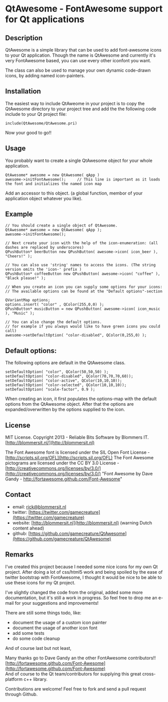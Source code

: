 QtAwesome - FontAwesome support for Qt applications
===================================================

Description
-----------

QtAwesome is a simple library that can be used to add font-awesome icons to your Qt application.
Though the name is QtAwesome and currently it's very FontAwesome based, you can use every other 
iconfont you want.

The class can also be used to manage your own dynamic code-drawn icons, by adding named icon-painters.


Installation
------------

The easiest way to include QtAweome in your project is to copy the QtAwesome directory to your
project tree and add the the following code include to your Qt project file: 

    include(QtAwesome/QtAwesome.pri)

Now your good to go!!


Usage
-----

You probably want to create a single QtAwesome object for your whole application. 

    QtAwesome* awesome = new QtAwesome( qApp )
    awesome->initFontAwesome();     // This line is important as it loads the font and initializes the named icon map

Add an accessor to this object. (a global function, membor of your application object whatever you like).


Example
--------
  
    // You should create a single object of QtAwesome.
    QtAwesome* awesome = new QtAwesome( qApp );
    awesome->initFontAwesome();

    // Next create your icon with the help of the icon-enumeration: (all dashes are replaced by underscores)
    QPushButton* beerButton new QPushButton( awesome->icon( icon_beer ), "Cheers!" );

    // You can also use 'string' names to access the icons. (The string version omits the 'icon-' prefix )
    QPushButton* coffeeButton new QPushButton( awesome->icon( "coffee" ), "Black please!" );

    // When you create an icon you can supply some options for your icons:
    // The available options can be found at the "Default options"-section

    QVariantMap options;
    options.insert( "color" , QColor(255,0,0) );
    QPushButton* musicButton = new QPushButton( awesome->icon( icon_music ), "Music" ); 

    // You can also change the default options. 
    // for example if you always would like to have green icons you could call)
    awesome->setDefaultOption( "color-disabled", QColor(0,255,0) );



Default options:
----------------
  
  The following options are default in the QtAwesome class. 

    setDefaultOption( "color", QColor(50,50,50) );
    setDefaultOption( "color-disabled", QColor(70,70,70,60));
    setDefaultOption( "color-active", QColor(10,10,10));
    setDefaultOption( "color-selected", QColor(10,10,10));
    setDefaultOption( "scale-factor", 0.9 );

  When creating an icon, it first populates the options-map with the default options from the QtAwesome object.
  After that the options are expanded/overwritten by the options supplied to the icon.


License
-------

MIT License. Copyright 2013 - Reliable Bits Software by Blommers IT. [http://blommersit.nl/](http://blommersit.nl)

The Font Awesome font is licensed under the SIL Open Font License - [http://scripts.sil.org/OFL](http://scripts.sil.org/OFL)
The Font Awesome pictograms are licensed under the CC BY 3.0 License - [http://creativecommons.org/licenses/by/3.0/](http://creativecommons.org/licenses/by/3.0/)
"Font Awesome by Dave Gandy - http://fortawesome.github.com/Font-Awesome"

Contact
-------

* email: <rick@blommersit.nl>
* twitter: [https://twitter.com/gamecreature](https://twitter.com/gamecreature)
* website: [http://blommersit.nl](http://blommersit.nl)  (warning Dutch content ahead)
* github: [https://github.com/gamecreature/QtAwesome](https://github.com/gamecreature/QtAwesome)

Remarks
-------

I've created this project because I needed some nice icons for my own Qt project. After doing a lot of 
css/html5 work and being spoiled by the ease of twitter bootstrap with FontAwesome, 
I thought it would be nice to be able to use these icons for my Qt project.

I've slightly changed the code from the original, added some more documentation, but it's still
a work in progress. So feel free to drop me an e-mail for your suggestions and improvements! 

There are still some things todo, like:

  * document the usage of a custom icon painter
  * document the usage of another icon font
  * add some tests
  * do some code cleanup
  
And of course last but not least, 

Many thanks go to Dave Gandy an the other FontAwesome contributors!! [http://fortawesome.github.com/Font-Awesome](http://fortawesome.github.com/Font-Awesome)  
And of course to the Qt team/contributors for supplying this great cross-platform c++ library.


Contributions are welcome! Feel free to fork and send a pull request through Github.
